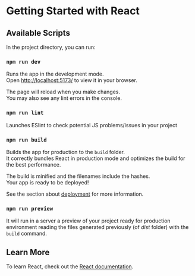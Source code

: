 # Getting Started with React


## Available Scripts

In the project directory, you can run:

### `npm run dev`

Runs the app in the development mode.\
Open [http://localhost:5173/](http://localhost:5173/) to view it in your browser.

The page will reload when you make changes.\
You may also see any lint errors in the console.

### `npm run lint`

Launches ESlint to check potential JS problems/issues in your project

### `npm run build`

Builds the app for production to the `build` folder.\
It correctly bundles React in production mode and optimizes the build for the best performance.

The build is minified and the filenames include the hashes.\
Your app is ready to be deployed!

See the section about [deployment](https://facebook.github.io/create-react-app/docs/deployment) for more information.

### `npm run preview`

It will run in a server a preview of your project ready for production environment reading the files generated previously (of _dist_ folder) with the `build` command. 

## Learn More

To learn React, check out the [React documentation](https://reactjs.org/).